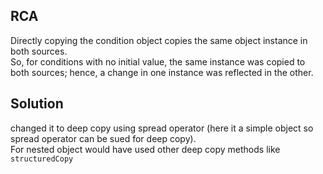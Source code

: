 ## RCA

Directly copying the condition object copies the same object instance in both sources.
<br/>
So, for conditions with no initial value, the same instance was copied to both sources; hence, a change in one instance was reflected in the other.
## Solution 
changed it to deep copy using spread operator (here it a simple object so spread operator can be sued for deep copy).
<br/>
For nested object would have used other deep copy methods like `structuredCopy`
